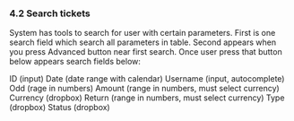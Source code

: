 ### 4.2 Search tickets

System has tools to search for user with certain parameters.
First is one search field which search all parameters in table.
Second appears when you press Advanced button near first search. Once user press that button below appears search fields below:

ID (input)
Date (date range with calendar)
Username (input, autocomplete)
Odd (rage in numbers)
Amount (range in numbers, must select currency)
Currency (dropbox)
Return (range in numbers, must select currency)
Type (dropbox)
Status (dropbox)
